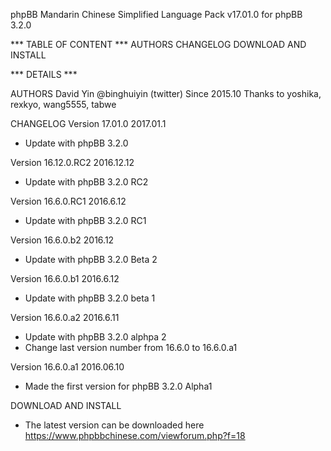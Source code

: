 phpBB Mandarin Chinese Simplified Language Pack v17.01.0
for phpBB 3.2.0 

*** TABLE OF CONTENT ***
AUTHORS
CHANGELOG
DOWNLOAD AND INSTALL


*** DETAILS ***

AUTHORS
David Yin @binghuiyin (twitter) Since 2015.10
Thanks to yoshika, rexkyo, wang5555, tabwe

CHANGELOG
Version 17.01.0
2017.01.1
* Update with phpBB  3.2.0

Version 16.12.0.RC2
2016.12.12
* Update with phpBB  3.2.0 RC2

Version 16.6.0.RC1
2016.6.12
* Update with phpBB  3.2.0 RC1

Version 16.6.0.b2
2016.12
* Update with phpBB 3.2.0 Beta 2

Version 16.6.0.b1
2016.6.12
* Update with phpBB 3.2.0 beta 1

Version 16.6.0.a2
2016.6.11
* Update with phpBB 3.2.0 alphpa 2
* Change last version number from 16.6.0 to 16.6.0.a1

Version 16.6.0.a1
2016.06.10
* Made the first version for phpBB 3.2.0 Alpha1




DOWNLOAD AND INSTALL
* The latest version can be downloaded here
https://www.phpbbchinese.com/viewforum.php?f=18



